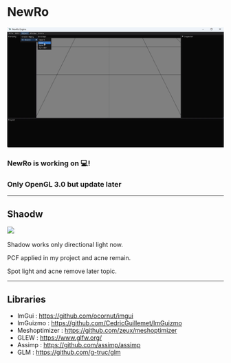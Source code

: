 # NewRo
![](NewRo.gif)

### **NewRo is working on 💻!**
### **Only OpenGL 3.0 but update later**

----------------------------------------------------------
## **Shaodw**
![](Shadow.gif)

Shadow works only directional light now.

PCF applied in my project and acne remain.

Spot light and acne remove later topic.


----------------------------------------------------------
## Libraries
- ImGui : https://github.com/ocornut/imgui
- ImGuizmo : https://github.com/CedricGuillemet/ImGuizmo
- Meshoptimizer : https://github.com/zeux/meshoptimizer
- GLEW : https://www.glfw.org/
- Assimp : https://github.com/assimp/assimp
- GLM : https://github.com/g-truc/glm